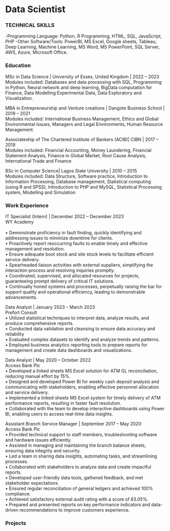 # Data Scientist
### TECHNICAL SKILLS
-Programming Language: Python, R Programming, HTML, SQL, JavaScript, PHP
-Other Software/Tools: PowerBI, MS Excel, Google sheets, Tableau, Deep Learning, Machine Learning, MS Word, MS PowerPoint, SQL Server, AWS, Azure, Microsoft Office.

### Education
MSc in Data Science | University of Essex, United Kingdom | 2022 – 2023 </br>
Modules included: Databases and data processing with SQL, Programming in Python, Neural network and deep learning, BigData computation for Finance, Data Modelling Experimental Data, Data Exploratory and Visualization.

MBA in Entrepreneurship and Venture creations | Dangote Business School | 2019 – 2021 </br>
Modules included: International Business Management, Ethics and Global Environmental Issues, Managers and Legal Environments, Human Resource Management.

Associateship of The Chartered Institute of Bankers (ACIB)| CIBN | 2017 – 2019 </br>
Modules included: Financial Accounting, Money Laundering, Financial Statement Analysis, Finance in Global Market, Root Cause Analysis, International Trade and Finance

BSc in Computer Science| Lagos State University | 2010 – 2015 </br>
Modules included: Data Structure, Software practice, Introduction to Information Processing, Database management, Statistical computing (using R and SPSS), Introduction to PHP and MySQL, Statistical Processing system, Modelling and Simulation

### Work Experience
IT Specialist (Intern) | December 2022 – December 2023</br>
WY Academy</br>								
•	Demonstrate proficiency in fault finding, quickly identifying and addressing issues to minimize downtime for clients. </br>
•	Proactively report reoccurring faults to enable timely and effective management and resolution. </br>
•	Ensure adequate boot stock and site stock levels to facilitate efficient service delivery. </br>
•	Spearheaded liaison activities with external suppliers, simplifying the interaction process and resolving inquiries promptly. </br>
•	Coordinated, supervised, and allocated resources for projects, guaranteeing prompt delivery of critical IT solutions. </br>
•	Continually honed systems and processes, perpetually raising the bar for support quality and operational efficiency, leading to demonstrable advancements.</br>

Data Analyst	| January 2023 – March 2023 </br>
Prefort Consult </br>
•	Utilized statistical techniques to interpret data, analyze results, and produce comprehensive reports. </br>
•	Conducted data validation and cleansing to ensure data accuracy and reliability </br>
•	Evaluated complex datasets to identify and analyze trends and patterns. </br>
•	Employed business analytics reporting tools to prepare reports for management and create data dashboards and visualizations. </br>

Data Analyst	| May 2020 – October 2022 </br>
Access Bank Plc </br>
•	Developed a linked sheets MS Excel solution for ATM GL reconciliation, reducing manual effort by 15%. </br>
•	Designed and developed Power BI for weekly cash deposit analysis and communicating with stakeholders, enabling effective 		personnel allocation and service delivery.</br>
•	Implemented a linked sheets MS Excel system for timely delivery of ATM performance reports, resulting in faster fault resolution.</br>
•	Collaborated with the team to develop interactive dashboards using Power BI, enabling users to access real-time data insights. </br>

	
Assistant Branch Service Manager | September 2017 – May 2020 </br>
Access Bank Plc </br>
•	Provided technical support to staff members, troubleshooting software and hardware issues efficiently. </br>
•	Assisted in managing and maintaining the branch balance sheets, ensuring data integrity and security. </br>
•	 Led a team in sharing data insights, automating tasks, and streamlining processes. </br>
•	Collaborated with stakeholders to analyze data and create impactful reports. </br>
•	Developed user-friendly data tools, gathered feedback, and met stakeholder expectations </br>
•	Ensured regular reconciliation of general ledgers and achieved 100% compliance. </br>
•	Achieved satisfactory external audit rating with a score of 83.05%. </br>
•	Prepared and presented reports on key performance indicators and data-driven recommendations to improve customers experience. </br>


### Projects













